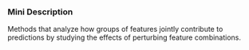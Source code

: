 ### Mini Description

Methods that analyze how groups of features jointly contribute to predictions by studying the effects of perturbing feature combinations.
